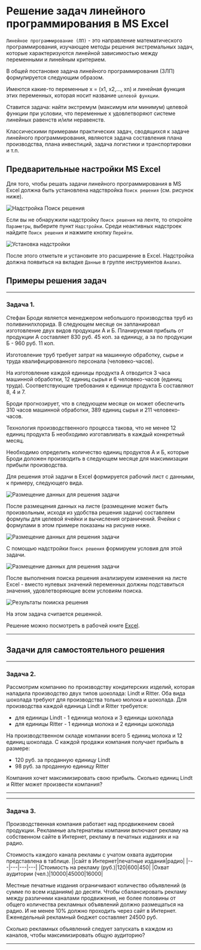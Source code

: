 # Решение задач линейного программирования в MS Excel

`Линейное программирование (ЛП)` - это направление математического программирования, изучающее методы решения экстремальных задач, которые характеризуются линейной зависимостью между переменными и линейным критерием.

В общей постановке задача линейного программирования (ЗЛП) формулируется следующим образом.

Имеются какие-то переменные x = (x1, x2,…, xn) и линейная функция этих переменных, которая носит название `целевой функции`. 

Ставится задача: найти экстремум (максимум или минимум) целевой функции при условии, что переменные x удовлетворяют системе линейных равенств и/или неравенств.

Классическими примерами практических задач, сводящихся к задаче
линейного программирования, являются задача составления плана производства, плана инвестиций, задача логистики и транспортировки и т.п.

## Предварительные настройки MS Excel

Для того, чтобы решать задачи линейного программирования в MS Excel должна быть установлена надствройка `Поиск решения` (см. рисунок ниже). 

![Надстройка Поиск решения](https://github.com/SerjiEvg/computer_science_course/blob/master/Assignments%20for%20lectures/images/extension%20find%20resolv.jpg?raw=true)

Если вы не обнаружили надстройку `Поиск решения` на ленте, то откройте `Параметры`, выберите пункт `Надстройки`. Среди неактивных надстроек найдите `Поиск решения` и нажмите кнопку `Перейти`. 

![Установка надстройки](https://github.com/SerjiEvg/computer_science_course/blob/master/Assignments%20for%20lectures/images/set%20extension%20find%20resolv.jpg?raw=true)


После этого отметьте и установите это расширение в Excel. Надстройка должна появиться на вкладке `Данные` в группе инструментов `Анализ`.

## Примеры решения задач

___
### Задача 1. 

Стефан Броди является менеджером небольшого производства труб из поливинилхлорида. В следующем месяце он запланировал изготовление двух видов продукции А и Б. Планируемая прибыль от продукции А составляет 830 руб. 45 коп. за единицу, а за по продукции Б - 960 руб. 11 коп.

Изготовление труб требует затрат на машинную обработку, сырье и труда квалифицированного персонала (человеко-часов).

На изготовление каждой единицы продукта А отводится 3 часа машинной обработки, 12 единиц сырья и 6 человеко-часов (единиц труда). Соответствующие требования к единице продукта Б составляют 8, 4 и 7. 

Броди прогнозирует, что в следующем месяце он может обеспечить 310 часов машинной обработки, 389 единиц сырья и 211 человеко-часов. 

Технология производственного процесса такова, что не менее 12 единиц продукта Б необходимо изготавливать в каждый конкретный месяц.

Необходимо определить количество единиц продуктов А и Б, которые Броди доложен производить в следующем месяце для максимизации прибыли производства.

Для решения этой задачи в Excel формируется рабочий лист с данными, к примеру, следующего вида.

![Размещение данных для решения задачи](https://github.com/SerjiEvg/computer_science_course/blob/master/Assignments%20for%20lectures/images/ex1_excel.jpg?raw=true)

После размещения данных на листе (размещение может быть произвольным, исходя из удобства решения задачи) составляем формулы для целевой ячейки и вычисления ограничений. Ячейки с формулами в этом примере показаны на рисунке ниже.

![Размещение данных для решения задачи](https://github.com/SerjiEvg/computer_science_course/blob/master/Assignments%20for%20lectures/images/ex2_excel.jpg?raw=true)

С помощью надстройки `Поиск решения` формируем условия для этой задачи. 

![Размещение данных для решения задачи](https://github.com/SerjiEvg/computer_science_course/blob/master/Assignments%20for%20lectures/images/ex3_excel.jpg?raw=true)

После выполнения поиска решения анализируем изменения на листе Excel - вместо нулевых значений переменных должны подставиться значения, удовлетворяющие всем условиям поиска.

![Результаты поииска решения](https://github.com/SerjiEvg/computer_science_course/blob/master/Assignments%20for%20lectures/images/ex4_excel.jpg?raw=true)

На этом задача считается решенной.

Решение можно посмотреть в рабочей книге [Excel](https://github.com/SerjiEvg/computer_science_course/blob/master/Assignments%20for%20lectures/%D0%9F%D1%80%D0%B8%D0%BC%D0%B5%D1%80%D1%8B%20%D1%80%D0%B5%D1%88%D0%B5%D0%BD%D0%B8%D1%8F%20%D0%B7%D0%B0%D0%B4%D0%B0%D1%87%20%D0%BB%D0%B8%D0%BD%D0%B5%D0%B9%D0%BD%D0%BE%D0%B3%D0%BE%20%D0%BF%D1%80%D0%BE%D0%B3%D1%80%D0%B0%D0%BC%D0%BC%D0%B8%D1%80%D0%BE%D0%B2%D0%B0%D0%BD%D0%B8%D1%8F.xlsx?raw=true). 

___


## Задачи для самостоятельного решения

___
### Задача 2. 

Рассмотрим компанию по производству кондитерских изделий, которая наладила производство двух типов шоколада: Lindt и Ritter. Оба вида шоколада требуют для производства только молока и шоколада. Для производства каждой единица Lindt и Ritter требуется:
- для единицы Lindt - 1 единица молока и 3 единицы шоколада
- для единицы Ritter - 1 единица молока и 2 единицы шоколада

На производственном складе компании всего 5 единиц молока и 12 единиц шоколада. С каждой продажи компания получает прибыль в размере:
- 120 руб. за проданную единицу Lindt
- 98 руб. за проданную единицу Ritter

Компания хочет максимизировать свою прибыль. Сколько единиц Lindt и Ritter может произвести компания?
___

___
### Задача 3. 

Производственная компания работает над продвижением своей продукции. Рекламные альтернативы компании включают рекламу на собственном сайте в Интернет, рекламу в печатных изданиях и на радио.

Стоимость каждого канала рекламы с учатом охвата аудитории представлена в таблице.
||сайт в Интернет|печатные издания|радио|
|---|---|---|---|
|Стоимость на рекламу (руб.)|120|600|450|
|Охват аудитории (чел.)|10000|45000|16000|

Местные печатные издания ограничивают количество объявлений (в сумме по всем изданиям) до десяти. Чтобы сбалансировать рекламу между различнми каналами продвижения, не более половины от общего количества рекламных объявлений должно размещаться на радио. И не менее 10% должно проходить через сайт в Интернет. Еженедельный рекламный бюджет составляет 24500 руб. 

Сколько рекламных объявлений следует запускать в каждом из каналов, чтобы максимизировать общую аудиторию?

___






